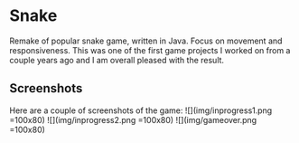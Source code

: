 # Snake
Remake of popular snake game, written in Java. Focus on movement and responsiveness. This was one of the first game projects I worked on from a couple years ago and I am overall pleased with the result.

## Screenshots
Here are a couple of screenshots of the game:
![](img/inprogress1.png =100x80)
![](img/inprogress2.png =100x80)
![](img/gameover.png =100x80)
